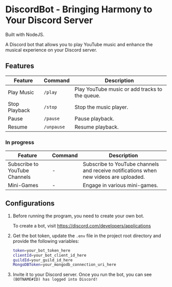# DiscordBot - Bringing Harmony to Your Discord Server

Built with NodeJS.

A Discord bot that allows you to play YouTube music and enhance the musical experience on your Discord server.

## Features

| Feature       | Command | Description                                    |
| ------------- | ------------ | ---------------------------------------------- |
| Play Music    | `/play`      | Play YouTube music or add tracks to the queue. |
| Stop Playback | `/stop`      | Stop the music player.                         |
| Pause         | `/pause`     | Pause playback.                                |
| Resume        | `/unpause`   | Resume playback.                               |

### In progress

| Feature                       | Command | Description                                                                           |
| ----------------------------- | ------------ | ------------------------------------------------------------------------------------- |
| Subscribe to YouTube Channels | -            | Subscribe to YouTube channels and receive notifications when new videos are uploaded. |
| Mini-Games                    | -            | Engage in various mini-games.                                                         |

## Configurations

1. Before running the program, you need to create your own bot.

   To create a bot, visit https://discord.com/developers/applications

2. Get the bot token, update the `.env` file in the project root directory and provide the following variables:

   ```bash
   token=your_bot_token_here
   clientId=your_bot_client_id_here
   guildId=your_guild_id_here
   MongoDBToken=your_mongodb_connection_uri_here
   ```

3. Invite it to your Discord server. Once you run the bot, you can see `(BOTNAME#ID) has logged into Discord!`